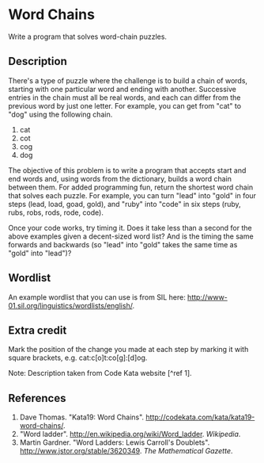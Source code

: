 # Word Chains

Write a program that solves word-chain puzzles.

## Description

There's a type of puzzle where the challenge is to build a chain of words,
starting with one particular word and ending with another. Successive entries
in the chain must all be real words, and each can differ from the previous word
by just one letter. For example, you can get from "cat" to "dog" using the
following chain.

1. cat
2. cot
3. cog
4. dog

The objective of this problem is to write a program that accepts start and end
words and, using words from the dictionary, builds a word chain between them.
For added programming fun, return the shortest word chain that solves each
puzzle. For example, you can turn "lead" into "gold" in four steps (lead, load,
goad, gold), and "ruby" into "code" in six steps (ruby, rubs, robs, rods, rode,
code).

Once your code works, try timing it. Does it take less than a second for the
above examples given a decent-sized word list? And is the timing the same
forwards and backwards (so "lead" into "gold" takes the same time as "gold"
into "lead")?

## Wordlist

An example wordlist that you can use is from SIL here:
<http://www-01.sil.org/linguistics/wordlists/english/>.

## Extra credit

Mark the position of the change you made at each step by marking it with square
brackets, e.g. cat:c[o]t:co[g]:[d]og.

Note: Description taken from Code Kata website [^ref 1].

## References

1. Dave Thomas. "Kata19: Word Chains". <http://codekata.com/kata/kata19-word-chains/>.
2. "Word ladder". <http://en.wikipedia.org/wiki/Word_ladder>. *Wikipedia*.
3. Martin Gardner. "Word Ladders: Lewis Carroll's Doublets".
   <http://www.jstor.org/stable/3620349>. *The Mathematical Gazette*.

